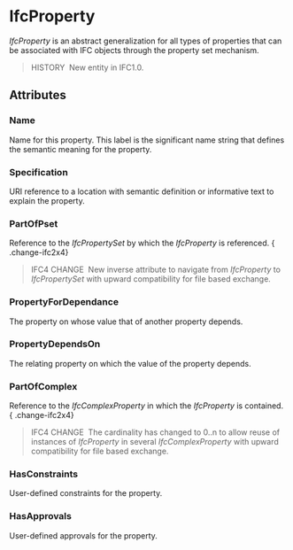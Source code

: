 # IfcProperty

_IfcProperty_ is an abstract generalization for all types of properties that can be associated with IFC objects through the property set mechanism.

> HISTORY&nbsp; New entity in IFC1.0.

## Attributes

### Name
Name for this property. This label is the significant name string that defines the semantic meaning for the property.

### Specification
URI reference to a location with semantic definition or informative text to explain the property.

### PartOfPset
Reference to the _IfcPropertySet_ by which the _IfcProperty_ is referenced.
{ .change-ifc2x4}
> IFC4 CHANGE&nbsp; New inverse attribute to navigate from _IfcProperty_ to _IfcPropertySet_ with upward compatibility for file based exchange.

### PropertyForDependance
The property on whose value that of another property depends.

### PropertyDependsOn
The relating property on which the value of the property depends.

### PartOfComplex
Reference to the _IfcComplexProperty_ in which the _IfcProperty_ is contained.
{ .change-ifc2x4}
> IFC4 CHANGE&nbsp; The cardinality has changed to 0..n to allow reuse of instances of _IfcProperty_ in several _IfcComplexProperty_ with upward compatibility for file based exchange.

### HasConstraints
User-defined constraints for the property.

### HasApprovals
User-defined approvals for the property.
